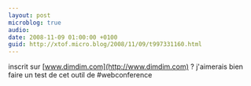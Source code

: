 ```yaml
---
layout: post
microblog: true
audio: 
date: 2008-11-09 01:00:00 +0100
guid: http://xtof.micro.blog/2008/11/09/t997331160.html
---
```

inscrit sur [www.dimdim.com](http://www.dimdim.com) ? j'aimerais bien faire un test de cet outil de #webconference

